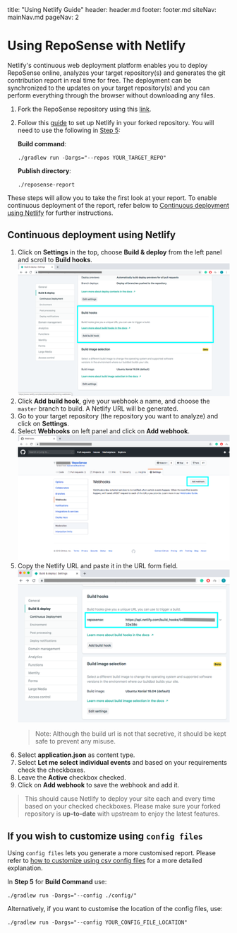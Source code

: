 <frontmatter>
  title: "Using Netlify Guide"
  header: header.md
  footer: footer.md
  siteNav: mainNav.md
  pageNav: 2
</frontmatter>

# Using RepoSense with Netlify

Netlify's continuous web deployment platform enables you to deploy RepoSense online, analyzes your target repository(s) and generates the git contribution report in real time for free. The deployment can be synchronized to the updates on your target repository(s) and you can perform everything through the browser without downloading any files.

1. Fork the RepoSense repository using this [link](https://github.com/repoSense/RepoSense/fork).
1. Follow this [guide](https://www.netlify.com/blog/2016/09/29/a-step-by-step-guide-deploying-on-netlify/) to set up Netlify in your forked repository. You will need to use the following in [Step 5](https://www.netlify.com/blog/2016/09/29/a-step-by-step-guide-deploying-on-netlify/#step-5-configure-your-settings):

   **Build command**:
   ```
   ./gradlew run -Dargs="--repos YOUR_TARGET_REPO"
   ```
   **Publish directory**:
   ```
   ./reposense-report
   ```

These steps will allow you to take the first look at your report. To enable continuous deployment of the report, refer below to [Continuous deployment using Netlify](#continuous-deployment-using-netlify) for further instructions.


## Continuous deployment using Netlify

1. Click on **Settings** in the top, choose **Build & deploy** from the left panel and scroll to **Build hooks**.
   ![Build hooks](images/using-netlify-build-hooks.png)
1. Click **Add build hook**, give your webhook a name, and choose the `master` branch to build. A Netlify URL will be generated.
1. Go to your target repository (the repository you want to analyze) and click on **Settings**.
1. Select **Webhooks** on left panel and click on **Add webhook**.
   ![Add webhook](images/using-netlify-add-hook.png)
1. Copy the Netlify URL and paste it in the URL form field.
   ![Webhook url](images/using-netlify-url.png)
   > Note: Although the build url is not that secretive, it should be kept safe to prevent any misuse.
1. Select **application.json** as content type.
1. Select **Let me select individual events** and based on your requirements check the checkboxes.
1. Leave the **Active** checkbox checked.
1. Click on **Add webhook** to save the webhook and add it.

> This should cause Netlify to deploy your site each and every time based on your checked checkboxes. Please make sure your forked repository is **up-to-date** with upstream to enjoy the latest features.

## If you wish to customize using `config files`

Using `config files` lets you generate a more customised report. Please refer to [how to customize using csv config files](UserGuide.md#customize-using-csv-config-files) for a more detailed explanation.

In **Step 5** for **Build Command** use:

```
./gradlew run -Dargs="--config ./config/"
```

Alternatively, if you want to customise the location of the config files, use:
```
./gradlew run -Dargs="--config YOUR_CONFIG_FILE_LOCATION"
```

